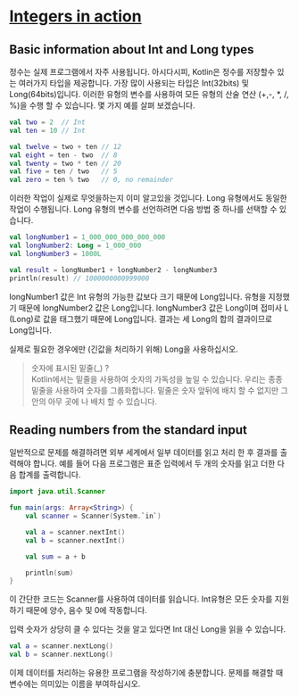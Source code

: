 # [Integers in action](https://hyperskill.org/learn/step/4488)

## Basic information about Int and Long types
정수는 실제 프로그램에서 자주 사용됩니다. 아시다시피, Kotlin은 정수를 저장할수 있는 여러가지 타입을 제공합니다. 가장 많이 사용되는 타입은 Int(32bits) 및 Long(64bits)입니다. 이러한 유형의 변수를 사용하여 모든 유형의 산술 연산 (+,-, *, /, %)을 수행 할 수 있습니다. 몇 가지 예를 살펴 보겠습니다.

```kotlin
val two = 2  // Int
val ten = 10 // Int

val twelve = two + ten // 12
val eight = ten - two  // 8
val twenty = two * ten // 20
val five = ten / two   // 5
val zero = ten % two   // 0, no remainder 
```

이러한 작업이 실제로 무엇을하는지 이미 알고있을 것입니다. Long 유형에서도 동일한 작업이 수행됩니다. Long 유형의 변수를 선언하려면 다음 방법 중 하나를 선택할 수 있습니다.

```kotlin
val longNumber1 = 1_000_000_000_000_000
val longNumber2: Long = 1_000_000
val longNumber3 = 1000L

val result = longNumber1 + longNumber2 - longNumber3
println(result) // 1000000000999000
```

longNumber1 값은 Int 유형의 가능한 값보다 크기 때문에 Long입니다. 유형을 지정했기 때문에 longNumber2 값은 Long입니다. longNumber3 값은 Long이며 접미사 L (Long)로 값을 태그했기 때문에 Long입니다. 결과는 세 Long의 합의 결과이므로 Long입니다.

실제로 필요한 경우에만 (긴값을 처리하기 위해) Long을 사용하십시오.

> 숫자에 표시된 밑줄(_) ?  
>  Kotlin에서는 밑줄을 사용하여 숫자의 가독성을 높일 수 있습니다. 우리는 종종 밑줄을  사용하여 숫자를 그룹화합니다. 밑줄은 숫자 앞뒤에 배치 할 수 없지만 그 안의 아무 곳에 나 배치 할 수 있습니다.

## Reading numbers from the standard input
일반적으로 문제를 해결하려면 외부 세계에서 일부 데이터를 읽고 처리 한 후 결과를 출력해야 합니다. 예를 들어 다음 프로그램은 표준 입력에서 두 개의 숫자를 읽고 더한 다음 합계를 출력합니다.

```kotlin
import java.util.Scanner

fun main(args: Array<String>) {
    val scanner = Scanner(System.`in`)

    val a = scanner.nextInt()
    val b = scanner.nextInt()

    val sum = a + b

    println(sum)
}
```
이 간단한 코드는 Scanner를 사용하여 데이터를 읽습니다. Int유형은 모든 숫자를 지원하기 때문에 양수, 음수 및 0에 작동합니다.

입력 숫자가 상당히 클 수 있다는 것을 알고 있다면 Int 대신 Long을 읽을 수 있습니다.
```kotlin
val a = scanner.nextLong()
val b = scanner.nextLong()
```

이제 데이터를 처리하는 유용한 프로그램을 작성하기에 충분합니다. 문제를 해결할 때 변수에는 의미있는 이름을 부여하십시오.
